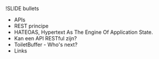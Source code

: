 !SLIDE bullets
* APIs
* REST principe
* HATEOAS, Hypertext As The Engine Of Application State.
* Kan een API RESTful zijn?
* ToiletBuffer - Who's next?
* Links
